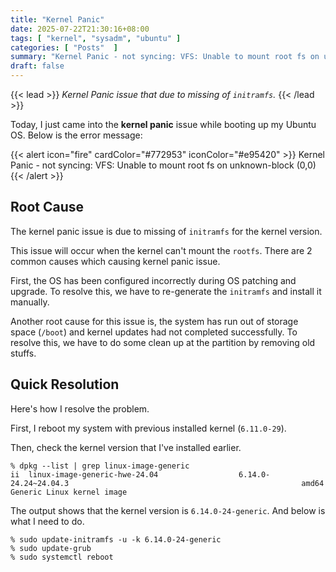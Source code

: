 ```yaml
---
title: "Kernel Panic"
date: 2025-07-22T21:30:16+08:00
tags: [ "kernel", "sysadm", "ubuntu" ]
categories: [ "Posts"  ]
summary: "Kernel Panic - not syncing: VFS: Unable to mount root fs on unknown-block (0,0)"
draft: false
---
```

{{< lead >}}
*Kernel Panic issue that due to missing of `initramfs`.*
{{< /lead >}}

Today, I just came into the **kernel panic** issue while booting up my Ubuntu OS.
Below is the error message:

{{< alert icon="fire" cardColor="#772953" iconColor="#e95420" >}}
Kernel Panic - not syncing: VFS: Unable to mount root fs on unknown-block (0,0)
{{< /alert >}}

## Root Cause

The kernel panic issue is due to missing of `initramfs` for the kernel version. 

This issue will occur when the kernel can't mount the `rootfs`.
There are 2 common causes which causing kernel panic issue.

First, the OS has been configured incorrectly during OS patching and upgrade.
To resolve this, we have to re-generate the `initramfs` and install it manually.

Another root cause for this issue is, the system has run out of storage space (`/boot`) and kernel updates had not completed successfully.
To resolve this, we have to do some clean up at the partition by removing old stuffs.

## Quick Resolution

Here's how I resolve the problem. 

First, I reboot my system with previous installed kernel (`6.11.0-29`).

Then, check the kernel version that I've installed earlier.

```console
% dpkg --list | grep linux-image-generic
ii  linux-image-generic-hwe-24.04                  6.14.0-24.24~24.04.3                                                    amd64        Generic Linux kernel image
```

The output shows that the kernel version is `6.14.0-24-generic`.
And below is what I need to do.

```console
% sudo update-initramfs -u -k 6.14.0-24-generic
% sudo update-grub
% sudo systemctl reboot
```



